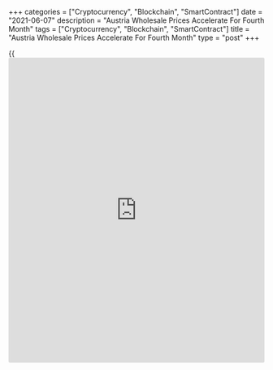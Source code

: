 +++
categories = ["Cryptocurrency", "Blockchain", "SmartContract"]
date = "2021-06-07"
description = "Austria Wholesale Prices Accelerate For Fourth Month"
tags = ["Cryptocurrency", "Blockchain", "SmartContract"]
title = "Austria Wholesale Prices Accelerate For Fourth Month"
type = "post"
+++

{{<iframe id="large-banner" src="https://www.bounty.group/#slide=14.0" width="100%" height="600" scrolling="no" style="border: 0px solid rgb(216, 221, 230); border-radius: 3px;">}}

Austria's wholesale prices rose for the fourth straight month in May,
and the trade deficit increased in February, data from the from
Statistics Austria showed on Monday.

The wholesale price index grew 10.9 percent year-on-year in May,
following a 8.7 percent rise in April.

Prices for scraps and residual materials accelerated 92.9 percent
annually in May and those of rubber and plastics surged 75.2 percent.
Prices for other petroleum products grew 31.4 percent.

On a month-on-month basis, the wholesale prices increased 1.7 percent in
May, following a 0.6 percent rise in the prior month.

For comments and feedback [contact](https://www.playgroundfx.com/contact/): editorial@rtt[news](https://www.letsplayfx.com/blog/forex-news-website/).com

[Economic News][1]

 **What parts of the world are seeing the best (and worst) economic
performances lately? Click[here][2] to check out our [Econ Scorecard][2]
and find out! See up-to-the-moment [ranking](https://www.playgroundfx.com/blog/crypto-exchange-ranking/)s for the best and worst
performers in [GDP][3], [unemployment rate][4], [inflation][5] and much
more.**

   1. www.rtt[news](https://www.letsplayfx.com/blog/forex-news-website/).com/Content/EconomicNews.aspx
   2. www.rtt[news](https://www.letsplayfx.com/blog/forex-news-website/).com/economic-scorecard/world-rank/unemployment-rate/highest-performance.aspx
   3. www.rtt[news](https://www.letsplayfx.com/blog/forex-news-website/).com/economic-scorecard/world-rank/GDP/highest-performance.aspx
   4. www.rtt[news](https://www.letsplayfx.com/blog/forex-news-website/).com/economic-scorecard/world-rank/unemployment-rate/lowest-performance.aspx
   5. www.rtt[news](https://www.letsplayfx.com/blog/forex-news-website/).com/economic-scorecard/world-rank/CPI/highest-performance.aspx